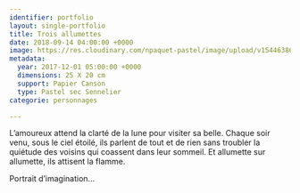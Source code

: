 ```yaml
---
identifier: portfolio
layout: single-portfolio
title: Trois allumettes
date: 2018-09-14 04:00:00 +0000
image: https://res.cloudinary.com/npaquet-pastel/image/upload/v1544638664/DSC07116-2.jpg
metadata:
  year: 2017-12-01 05:00:00 +0000
  dimensions: 25 X 20 cm
  support: Papier Canson
  type: Pastel sec Sennelier
categorie: personnages

---
```

L’amoureux attend la clarté de la lune pour visiter sa belle. Chaque soir venu, sous le ciel étoilé, ils parlent de tout et de rien sans troubler la quiétude des voisins qui coassent dans leur sommeil. Et allumette sur allumette, ils attisent la flamme. 

Portrait d’imagination...